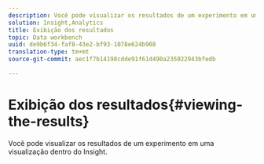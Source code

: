 ```yaml
---
description: Você pode visualizar os resultados de um experimento em uma visualização dentro do Insight.
solution: Insight,Analytics
title: Exibição dos resultados
topic: Data workbench
uuid: de9b6f34-faf8-43e2-bf93-1078e624b908
translation-type: tm+mt
source-git-commit: aec1f7b14198cdde91f61d490a235022943bfedb

---
```



# Exibição dos resultados{#viewing-the-results}

Você pode visualizar os resultados de um experimento em uma visualização dentro do Insight.

